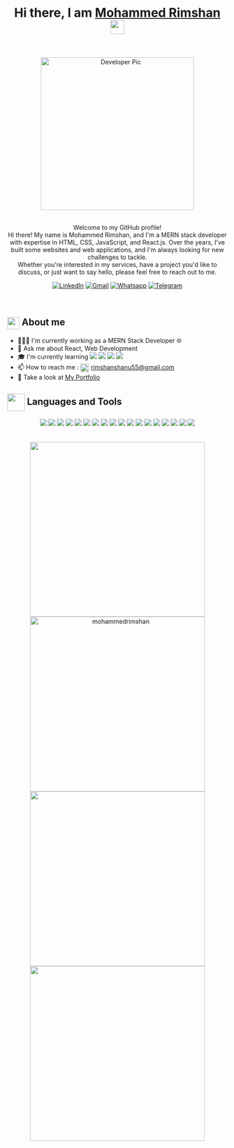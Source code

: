 
<div align="center">
    <h1>Hi there, I am <a href="https://mohammedrimshan.github.io/Portfolio-new/" target="_blank">Mohammed Rimshan</a> <img
            src="https://media.giphy.com/media/hvRJCLFzcasrR4ia7z/giphy.gif" width="32"></h1>
    <br/><br/>
    <img alt="Developer Pic"
        src="https://user-images.githubusercontent.com/49222186/110210369-58458c80-7eb7-11eb-9d6e-2129358b3098.png" width="350"/>
    <br/><br/>
    <p>Welcome to my GitHub profile!<br />
    Hi there! My name is Mohammed Rimshan, and I'm a MERN stack developer with expertise in HTML, CSS, JavaScript, and React.js. Over the years, I've built some websites and web applications, and I'm always looking for new challenges to tackle.<br/>
    Whether you're interested in my services, have a project you'd like to discuss, or just want to say hello, please feel free to reach out to me.</p>
    <div>
        <a href="https://www.linkedin.com/in/mohammed-rimshan-02986a225/" target="_blank"><img alt="LinkedIn"
                src="https://img.shields.io/badge/linkedin-%230077B5.svg?&style=for-the-badge&logo=linkedin&logoColor=white" /></a>
        <a href="mailto:rimshanshanu55@gmail.com" target="_blank"><img alt="Gmail"
                src="https://img.shields.io/badge/-Gmail-D14836?style=for-the-badge&logo=Gmail&logoColor=white" /></a>
        <a href="https://wa.me/8606760567/" target="_blank"><img alt="Whatsapp"
                src="https://img.shields.io/badge/WhatsApp-25D366?style=for-the-badge&logo=whatsapp&logoColor=white" /></a>
        <a href="https://t.me/rimshank"><img alt="Telegram"
                src="https://img.shields.io/badge/telegram-%232CA5E0.svg?&style=for-the-badge&logo=telegram&logoColor=white"></a><br>
        <img src="https://img.shields.io/badge/Blogger-FF5722?style=for-the-badge&logo=blogger&logoColor=white" alt="">
        <a href="https://www.instagram.com/_rim__sha_n_/?next=%2F&hl=en"><img src="https://img.shields.io/badge/Instagram-E4405F?style=for-the-badge&logo=instagram&logoColor=white" alt=""></a>
        <a href=""><img src="https://img.shields.io/badge/YouTube-FF0000?style=for-the-badge&logo=youtube&logoColor=white" alt=""></a><br>
        <br>
    </div>
</div>
<div>
    <div>
        <h2><img align="center"
                src="https://emojis.slackmojis.com/emojis/images/1584726375/8272/blob-cool.gif?1584726375" width="28" />
            About me</h2>
        <ul>
            <li> 👨🏻‍💻 I'm currently working as a MERN Stack Developer 🌐</li>
            <li> 💬 Ask me about React, Web Development</li>
            <li> 🎓 I'm currently learning 
  <img src="https://img.shields.io/badge/M-MongoDB-red?style=flat-square" />
  <img src="https://img.shields.io/badge/E-Express-blue?style=flat-square" />
  <img src="https://img.shields.io/badge/R-React-green?style=flat-square" />
  <img src="https://img.shields.io/badge/N-Node-orange?style=flat-square" />
</li>
            <li>📫 How to reach me : <img align="center" src="https://emojis.slackmojis.com/emojis/images/1622508200/42507/email_open.png?1622508200" width="20" />
                <a href="mailto:rimshanshanu55@gmail.com" target="_blank">rimshanshanu55@gmail.com</a></li>
            <li>👀 Take a look at <a href="https://mohammedrimshan.github.io/Portfolio-new/" target="_blank">My Portfolio</a></li>
        </ul>
    </div>
    <div align="center">
        <h2 align="left"><img src="https://emojis.slackmojis.com/emojis/images/1471045863/884/ninja.gif?1471045863" align="center"
                width="40" /> Languages and Tools</h2>
        <img src="https://img.shields.io/badge/java-%23ED8B00.svg?&style=for-the-badge&logo=java&logoColor=white" />
        <img src="https://img.shields.io/badge/javascript%20-%23323330.svg?&style=for-the-badge&logo=javascript&logoColor=%23F7DF1E" />
        <img src="https://img.shields.io/badge/TypeScript-007ACC?style=for-the-badge&logo=typescript&logoColor=white" />
        <img src="https://img.shields.io/badge/Python-FFD43B?style=for-the-badge&logo=python&logoColor=darkgreen"/>
        <img src="https://img.shields.io/badge/c%20-%2300599C.svg?&style=for-the-badge&logo=c&logoColor=white"/>
        <img src="https://img.shields.io/badge/html5%20-%23E34F26.svg?&style=for-the-badge&logo=html5&logoColor=white"/>
        <img src="https://img.shields.io/badge/css3%20-%231572B6.svg?&style=for-the-badge&logo=css3&logoColor=white"/>
        <img src="https://img.shields.io/badge/git%20-%23F05033.svg?&style=for-the-badge&logo=git&logoColor=white"/>
        <img src="https://img.shields.io/badge/github%20-%23121011.svg?&style=for-the-badge&logo=github&logoColor=white"/>
        <img src="https://img.shields.io/badge/Postman-FF6C37?style=for-the-badge&logo=Postman&logoColor=white"/>
        <img src="https://img.shields.io/badge/next.js-000000?style=for-the-badge&logo=nextdotjs&logoColor=white"/>
        <img src="https://img.shields.io/badge/Bootstrap-563D7C?style=for-the-badge&logo=bootstrap&logoColor=white"/>
        <img src="https://img.shields.io/badge/Tailwind_CSS-38B2AC?style=for-the-badge&logo=tailwind-css&logoColor=white"/>
        <img src="https://img.shields.io/badge/MongoDB-47A248?style=for-the-badge&logo=mongodb&logoColor=white"/>
        <img src="https://img.shields.io/badge/express.js-%23404d59.svg?&style=for-the-badge&logo=express&logoColor=white"/>
        <img src="https://img.shields.io/badge/Node.js-339933?style=for-the-badge&logo=nodedotjs&logoColor=white"/>
        <img src="https://img.shields.io/badge/React-%2320232a.svg?&style=for-the-badge&logo=react&logoColor=%2361DAFB"/>
        <img src="https://img.shields.io/badge/React_Native-20232A?style=for-the-badge&logo=react&logoColor=61DAFB"/>
    </div>
</div>
<br>
<br>
<div align="center">
  <img src="https://github-readme-stats.vercel.app/api?username=MohammedRimshan&show_icons=true&hide_title=true&count_private=true&hide=prs" width="400" /><br>
    <img src="https://github-readme-streak-stats.herokuapp.com/?user=mohammedrimshan&" alt="mohammedrimshan" width="400" /><br>
  <img src="https://github-readme-stats.vercel.app/api/top-langs/?username=MohammedRimshan&hide_title=true&layout=compact&count_private=true" width="400" /><br>
  <img src="https://leetcard.jacoblin.cool/MOHAMMED_RIMSHAN?theme=white&font=Lexend%20Deca&extension=activity" width="400" />
    
</div>





